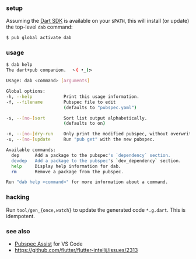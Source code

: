 

### setup

Assuming the [Dart SDK][sdk] is available on your `$PATH`, this will
install (or update) the top-level `dab` command:

```sh
$ pub global activate dab
```

[sdk]: https://www.dartlang.org/tutorials/server/get-started

### usage

```sh
$ dab help
The dart+pub companion.  ヽ( •_)ᕗ

Usage: dab <command> [arguments]

Global options:
-h, --help            Print this usage information.
-f, --filename        Pubspec file to edit
                      (defaults to "pubspec.yaml")

-s, --[no-]sort       Sort list output alphabetically.
                      (defaults to on)

-n, --[no-]dry-run    Only print the modified pubspec, without overwriting the file.
-u, --[no-]update     Run "pub get" with the new pubspec.

Available commands:
  dep      Add a package to the pubspec's `dependency` section.
  devdep   Add a package to the pubspec's `dev_dependency` section.
  help     Display help information for dab.
  rm       Remove a package from the pubspec.

Run "dab help <command>" for more information about a command.
```

### hacking

Run `tool/gen_{once,watch}` to update the generated code `*.g.dart`.  This is idempotent.

### see also

- [Pubspec Assist](https://github.com/jeroen-meijer/pubspec-assist) for VS Code
- https://github.com/flutter/flutter-intellij/issues/2313
